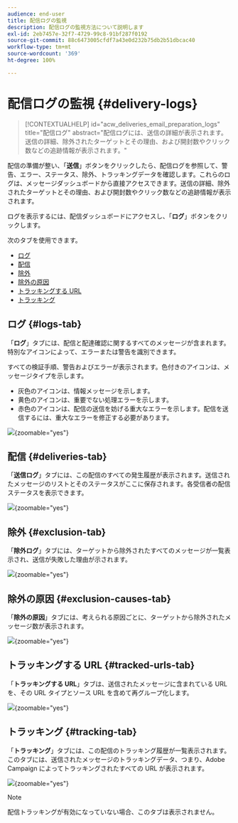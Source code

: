 ```yaml
---
audience: end-user
title: 配信ログの監視
description: 配信ログの監視方法について説明します
exl-id: 2eb7457e-32f7-4729-99c8-91bf287f0192
source-git-commit: 88c6473005cfdf7a43e0d232b75db2b51dbcac40
workflow-type: tm+mt
source-wordcount: '369'
ht-degree: 100%

---
```


# 配信ログの監視 {#delivery-logs}

>[!CONTEXTUALHELP]
>id="acw_deliveries_email_preparation_logs"
>title="配信ログ"
>abstract="配信ログには、送信の詳細が表示されます。送信の詳細、除外されたターゲットとその理由、および開封数やクリック数などの追跡情報が表示されます。"

配信の準備が整い、「**送信**」ボタンをクリックしたら、配信ログを参照して、警告、エラー、ステータス、除外、トラッキングデータを確認します。これらのログは、メッセージダッシュボードから直接アクセスできます。送信の詳細、除外されたターゲットとその理由、および開封数やクリック数などの追跡情報が表示されます。

ログを表示するには、配信ダッシュボードにアクセスし、「**ログ**」ボタンをクリックします。

次のタブを使用できます。

* [ログ](#logs-tab)
* [配信](#deliveries-tab)
* [除外](#exclusion-tab)
* [除外の原因](#exclusion-causes)
* [トラッキングする URL](#tracked-urls)
* [トラッキング](#tracking)

## ログ {#logs-tab}

「**ログ**」タブには、配信と配達確認に関するすべてのメッセージが含まれます。特別なアイコンによって、エラーまたは警告を識別できます。

すべての検証手順、警告およびエラーが表示されます。色付きのアイコンは、メッセージタイプを示します。

* 灰色のアイコンは、情報メッセージを示します。
* 黄色のアイコンは、重要でない処理エラーを示します。
* 赤色のアイコンは、配信の送信を妨げる重大なエラーを示します。配信を送信するには、重大なエラーを修正する必要があります。

![](assets/logs.png){zoomable=&quot;yes&quot;}


## 配信 {#deliveries-tab}

「**送信ログ**」タブには、この配信のすべての発生履歴が表示されます。送信されたメッセージのリストとそのステータスがここに保存されます。各受信者の配信ステータスを表示できます。

![](assets/logs2.png){zoomable=&quot;yes&quot;}

## 除外 {#exclusion-tab}

「**除外ログ**」タブには、ターゲットから除外されたすべてのメッセージが一覧表示され、送信が失敗した理由が示されます。

![](assets/logs3.png){zoomable=&quot;yes&quot;}

## 除外の原因 {#exclusion-causes-tab}

「**除外の原因**」タブには、考えられる原因ごとに、ターゲットから除外されたメッセージ数が表示されます。

![](assets/logs4.png){zoomable=&quot;yes&quot;}

## トラッキングする URL {#tracked-urls-tab}

「**トラッキングする URL**」タブは、送信されたメッセージに含まれている URL を、その URL タイプとソース URL を含めて再グループ化します。

![](assets/logs5.png){zoomable=&quot;yes&quot;}

## トラッキング {#tracking-tab}

「**トラッキング**」タブには、この配信のトラッキング履歴が一覧表示されます。このタブには、送信されたメッセージのトラッキングデータ、つまり、Adobe Campaign によってトラッキングされたすべての URL が表示されます。


![](assets/logs6.png){zoomable=&quot;yes&quot;}

>[!NOTE]
>
>配信トラッキングが有効になっていない場合、このタブは表示されません。